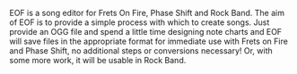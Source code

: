 EOF is a song editor for Frets On Fire, Phase Shift and Rock Band. The aim of EOF is to provide a simple process with which to create songs. Just provide an OGG file and spend a little time designing note charts and EOF will save files in the appropriate format for immediate use with Frets on Fire and Phase Shift, no additional steps or conversions necessary!  Or, with some more work, it will be usable in Rock Band.